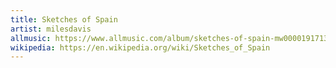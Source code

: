 ```yaml
---
title: Sketches of Spain
artist: milesdavis
allmusic: https://www.allmusic.com/album/sketches-of-spain-mw0000191713
wikipedia: https://en.wikipedia.org/wiki/Sketches_of_Spain
---
```

